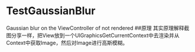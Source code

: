 # TestGaussianBlur
Gaussian blur on the ViewController of not rendered
##原理
其实原理解释截图分享一样，把View放到一个UIGraphicsGetCurrentContext中去渲染并从Context中获取Image，然后对Image进行高斯模糊。
